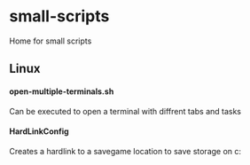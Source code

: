 # small-scripts
Home for small scripts

## Linux

#### open-multiple-terminals.sh
    
Can be executed to open a terminal with diffrent tabs and tasks

#### HardLinkConfig

Creates a hardlink to a savegame location to save storage on c: